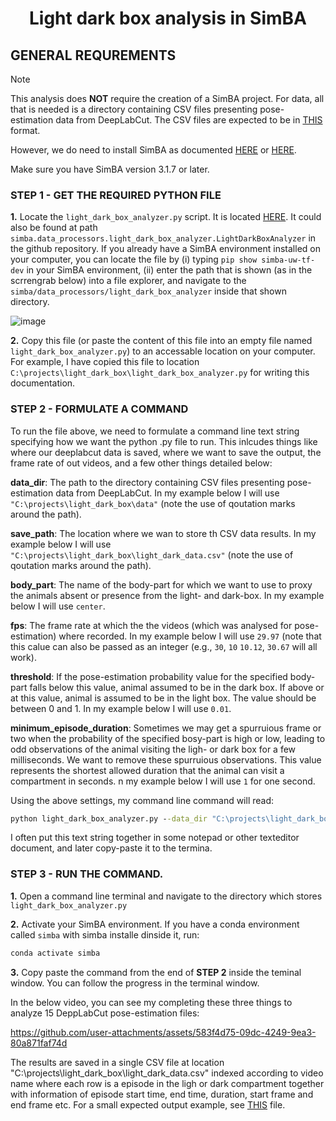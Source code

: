 # <p align="center"> Light dark box analysis in SimBA </p>


## GENERAL REQUREMENTS 

>[!NOTE]
>This analysis does **NOT** require the creation of a SimBA project. For data, all that is needed is a directory containing CSV files presenting pose-estimation data from DeepLabCut. The CSV files are expected to be in [THIS](https://github.com/sgoldenlab/simba/blob/master/misc/light_dark_box_expected_input.csv) format.
>
>However, we do need to install SimBA as documented [HERE](https://github.com/sgoldenlab/simba/edit/master/docs/installation_new.md) or [HERE](https://simba-uw-tf-dev.readthedocs.io/en/latest/pip_installation.html).
>
>Make sure you have SimBA version 3.1.7 or later. 

### STEP 1 - GET THE REQUIRED PYTHON FILE

**1.** Locate the `light_dark_box_analyzer.py` script. It is located [HERE](https://github.com/sgoldenlab/simba/blob/master/simba/data_processors/light_dark_box_analyzer.py). It could also be found at path `simba.data_processors.light_dark_box_analyzer.LightDarkBoxAnalyzer` in the github repository. If you already have a SimBA environment installed on your computer, you can locate the file by (i) typing `pip show simba-uw-tf-dev` in your SimBA environment, (ii) enter the path that is shown (as in the scrrengrab below) into a file explorer, and navigate to the `simba/data_processors/light_dark_box_analyzer` inside that shown directory.

![image](https://github.com/user-attachments/assets/46304438-4eb6-4de0-8f5e-4c57b60e2a99)

**2.** Copy this file (or paste the content of this file into an empty file named `light_dark_box_analyzer.py`) to an accessable location on your computer. For example, I have copied this file to location `C:\projects\light_dark_box\light_dark_box_analyzer.py` for writing this documentation.  

### STEP 2 - FORMULATE A COMMAND

To run the file above, we need to formulate a command line text string specifying how we want the python .py file to run. This inlcudes things like where our deeplabcut data is saved, where we want to save the output, the frame rate of out videos, and a few other things detailed below:

**data_dir**: The path to the directory containing CSV files presenting pose-estimation data from DeepLabCut. In my example below I will use `"C:\projects\light_dark_box\data"` (note the use of qoutation marks around the path).

**save_path**: The location where we wan to store th CSV data results. In my example below I will use  `"C:\projects\light_dark_box\light_dark_data.csv"` (note the use of qoutation marks around the path).

**body_part**: The name of the body-part for which we want to use to proxy the animals absent or presence from the light- and dark-box. In my example below I will use `center`.

**fps**: The frame rate at which the the videos (which was analysed for pose-estimation) where recorded. In my example below I will use `29.97` (note that this calue can also be passed as an integer (e.g., `30`, `10` `10.12`, `30.67` will all work).

**threshold**: If the pose-estimation probability value for the specified body-part falls below this value, animal assumed to be in the dark box. If above or at this value, animal is assumed to be in the light box. The value should be between 0 and 1. In my example below I will use `0.01`.

**minimum_episode_duration**: Sometimes we may get a spurruious frame or two when the probability of the specified bosy-part is high or low, leading to odd observations of the animal visiting the ligh- or dark box for a few milliseconds. We want to remove these spurruious observations. This value represents the shortest allowed duration that the animal can visit a compartment in seconds. n my example below I will use `1` for one second. 

Using the above settings, my command line command will read:

```bat
python light_dark_box_analyzer.py --data_dir "C:\projects\light_dark_box\data" --save_path "C:\projects\light_dark_box\light_dark_data.csv" --body_part center --fps 29.97 --threshold 0.01 --minimum_episode_duration 1
```

I often put this text string together in some notepad or other texteditor document, and later copy-paste it to the termina. 

### STEP 3 - RUN THE COMMAND.

**1.** Open a command line terminal and navigate to the directory which stores `light_dark_box_analyzer.py`

**2.** Activate your SimBA environment. If you have a conda environment called `simba` with simba installe dinside it, run:

```bat
conda activate simba
```

**3.** Copy paste the command from the end of **STEP 2** inside the teminal window. You can follow the progress in the terminal window. 

In the below video, you can see my completing these three things to analyze 15 DeppLabCut pose-estimation files:


https://github.com/user-attachments/assets/583f4d75-09dc-4249-9ea3-80a871faf74d

The results are saved in a single CSV file at location "C:\projects\light_dark_box\light_dark_data.csv" indexed according to video name where each row is a episode in the ligh or dark compartment together with information of episode start time, end time, duration, start frame and end frame etc. For a small expected output example, see [THIS](https://github.com/sgoldenlab/simba/blob/master/misc/light_dark_data.csv) file.






















